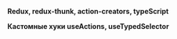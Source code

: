 **Redux, redux-thunk, action-creators, typeScript**

**Кастомные хуки useActions, useTypedSelector**


